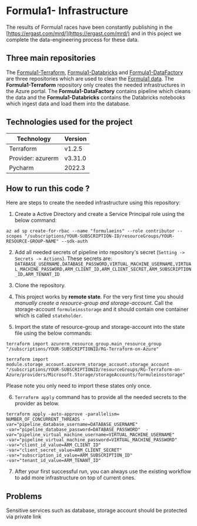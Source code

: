 # Formula1- Infrastructure

The results of Formula1 races have been constantly publishing in the [https://ergast.com/mrd/](https://ergast.com/mrd/) and in this poject we complete the data-engineering process for these data.

## Three main repositories

The [Formula1-Terraform](https://github.com/salman-/Formula1-Terraform), [Formula1-Databricks](https://github.com/salman-/Formula1-Databricks) and [Formula1-DataFactory](https://github.com/salman-/Formula1-DataFactory) are three repositories which are used to clean the [Formula1 data](https://ergast.com/mrd/). 
The **Formula1-Terraform** repository only creates the needed infrastructures in the Azure portal. The **Formula1-DataFactory** contains pipeline which cleans the data and the **Formula1-Databricks** contains the Databricks notebooks which ingest data and load them into the database. 

## Technologies used for the project

| Technology           | Version    |
|--------------------- |------------|
| Terraform            | v1.2.5     | 
| Provider: azurerm    | v3.31.0    |
| Pycharm              | 2022.3     |

## How to run this code ?

Here are steps to create the needed infrastructure using this repository:

1. Create a Active Directory and create a Service Principal role using the below command:

`az ad sp create-for-rbac --name "formulaeins" --role contributor --scopes "/subscriptions/YOUR-SUBSCRIPTION-ID/resourceGroups/YOUR-RESOURCE-GROUP-NAME" --sdk-auth`

2. Add all needed secrets of pipeline into repository's secret (`Setting -> Secrets -> Actions`). These secrets are:
 `DATABASE_USERNAME,DATABASE_PASSWORD,VIRTUAL_MACHINE_USERNAME,VIRTUAL_MACHINE_PASSWORD,ARM_CLIENT_ID,ARM_CLIENT_SECRET,ARM_SUBSCRIPTION_ID,ARM_TENANT_ID`

3. Clone the repository.

4. This project works by **remote state**. For the very first time you should *manually create a resource-group and storage-account*. Call the storage-account `formuleinsstorage` and it should contain one container which is called `stateholder`. 

5. Import the state of resource-group and storage-account into the state file using the below commands:

```
terraform import azurerm_resource_group.main_resource_group "/subscriptions/YOUR-SUBSCRIPTIONID/RG-Terraform-on-Azure"

terraform import  module.storage_account.azurerm_storage_account.storage_account "/subscriptions/YOUR-SUBSCRIPTIONID/resourceGroups/RG-Terraform-on-Azure/providers/Microsoft.Storage/storageAccounts/formuleinsstorage"
```
Please note you only need to import these states only once.

6. `Terraform apply` command has to provide all the needed secrets to the provider as below.

```
terraform apply -auto-approve -parallelism= NUMBER_OF_CONCURRENT_THREADS -var="pipeline_database_username=DATABASE_USERNAME"
-var="pipeline_database_password=DATABASE_PASSWORD"  -var="pipeline_virtual_machine_username=VIRTUAL_MACHINE_USERNAME" 
-var="pipeline_virtual_machine_password=VIRTUAL_MACHINE_PASSWORD"
-var="client_id_value=ARM_CLIENT_ID"
-var="client_secret_value=ARM_CLIENT_SECRET"
-var="subscription_id_value=ARM_SUBSCRIPTION_ID"
-var="tenant_id_value=ARM_TENANT_ID"
```
7. After your first successful run, you can always use the existing workflow to add more infrastructure on top of current ones.

## Problems

Sensitive services such as database, storage account should be protected via private link
